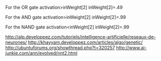 For the OR gate
    activation>inWeight[2]
    inWeight[2]=.49


For the AND gate
    activation>inWeight[2]
    inWeight[2]=.99


For the NAND gate
    activation<inWeight[2]
    inWeight[2]=.99




http://alp.developpez.com/tutoriels/intelligence-artificielle/reseaux-de-neurones/
http://khayyam.developpez.com/articles/algo/genetic/
http://ubuntuforums.org/showthread.php?t=320257
http://www.ai-junkie.com/ann/evolved/nnt2.html
